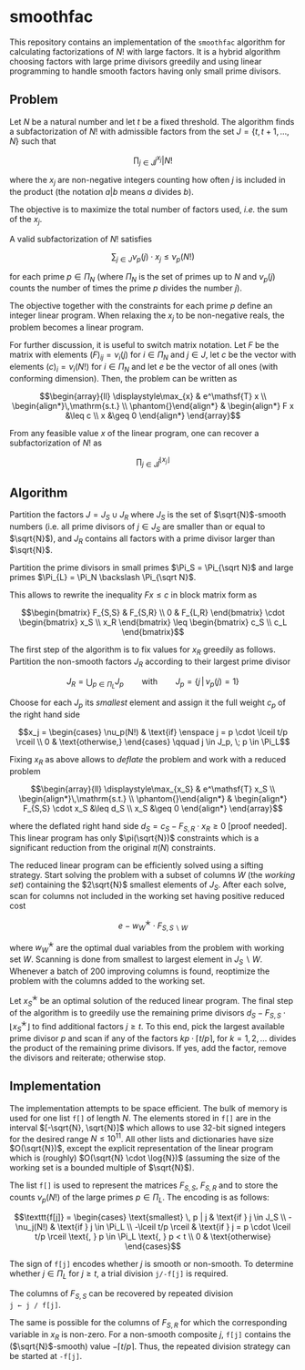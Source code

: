# smoothfac

This repository contains an implementation of the `smoothfac` algorithm for
calculating factorizations of $`N!`$ with large factors. It is a hybrid
algorithm choosing factors with large prime divisors greedily and using linear
programming to handle smooth factors having only small prime divisors.

## Problem

Let $`N`$ be a natural number and let $`t`$ be a fixed threshold. The algorithm
finds a subfactorization of $`N!`$ with admissible factors from the set $`J =
\{ t, t+1, \ldots, N \}`$ such that
```math
\prod_{j \in J} j^{x_j} \Big| N!
```
where the $`x_j`$ are non-negative integers counting how often $`j`$ is included in the
product (the notation $`a|b`$ means $`a`$ divides $`b`$).

The objective is to maximize the total number of factors used, *i.e.* the sum
of the $`x_j`$.

A valid subfactorization of $`N!`$ satisfies
```math
\sum_{j \in J} \nu_p(j) \cdot x_j \leq \nu_p(N!)
```
for each prime $`p \in \Pi_N`$ (where $`\Pi_N`$ is the set of primes up to $`N`$ and
$`\nu_p(j)`$ counts the number of times the prime $`p`$ divides the number $`j`$).

The objective together with the constraints for each prime $`p`$ define an integer
linear program. When relaxing the $`x_j`$ to be non-negative reals, the problem
becomes a linear program.

For further discussion, it is useful to switch matrix notation. Let
$`F`$ be the matrix with elements $`(F)_{ij} = \nu_i(j)`$ for $`i \in \Pi_N`$ and
$`j \in J`$, let $`c`$ be the vector with elements $`(c)_i = \nu_i(N!)`$ for
$`i \in \Pi_N`$ and let $`e`$ be the vector of all ones (with conforming dimension). Then, the problem can be written as
```math
\begin{array}{ll}
\displaystyle\max_{x} &  e^\mathsf{T} x \\
\begin{align*}\,\mathrm{s.t.} \\ \phantom{}\end{align*} &
\begin{align*}
    F x &\leq c \\
      x &\geq 0
\end{align*}
\end{array}
```

From any feasible value $`x`$ of the linear program, one can recover a subfactorization
of $`N!`$ as
```math
\prod_{j \in J} j^{\lfloor x_j \rfloor}
```

## Algorithm

Partition the factors $`J = J_S \cup J_R`$ where $`J_S`$ is the set of
$`\sqrt{N}`$-smooth numbers (i.e. all prime divisors of $`j \in J_S`$ are
smaller than or equal to $`\sqrt{N}`$), and $`J_R`$ contains all factors with
a prime divisor larger than $`\sqrt{N}`$.

Partition the prime divisors in small primes $`\Pi_S = \Pi_{\sqrt N}`$ and
large primes $`\Pi_{L} = \Pi_N \backslash \Pi_{\sqrt N}`$.

This allows to rewrite the inequality $`Fx \leq c`$ in block matrix form as
```math
\begin{bmatrix}
  F_{S,S} & F_{S,R} \\
     0    & F_{L,R}
\end{bmatrix}
\cdot
\begin{bmatrix} x_S \\ x_R \end{bmatrix}
\leq
\begin{bmatrix} c_S \\ c_L \end{bmatrix}
```

The first step of the algorithm is to fix values for $`x_R`$ greedily as
follows. Partition the non-smooth factors $`J_R`$ according to their largest
prime divisor
```math
J_R = \bigcup_{p \in \Pi_L} J_p \qquad \mathrm{with} \qquad J_p = \{ j \,|\, \nu_p(j) = 1 \}
```
Choose for each $`J_p`$ its *smallest* element and assign it the full weight
$`c_p`$ of the right hand side
```math
x_j =
\begin{cases}
  \nu_p(N!) & \text{if} \enspace j = p \cdot \lceil t/p \rceil \\
  0         & \text{otherwise,}
\end{cases}
\qquad j \in J_p, \; p \in \Pi_L
```

Fixing $`x_R`$ as above allows to *deflate* the problem and work with a reduced
problem
```math
\begin{array}{ll}
\displaystyle\max_{x_S} &  e^\mathsf{T} x_S \\
\begin{align*}\,\mathrm{s.t.} \\ \phantom{}\end{align*} &
\begin{align*}
    F_{S,S} \cdot x_S &\leq d_S \\
                  x_S &\geq 0
\end{align*}
\end{array}
```
where the deflated right hand side $`d_S = c_S - F_{S,R} \cdot x_R \geq 0`$
[proof needed]. This linear program has only $`\pi(\sqrt{N})`$ constraints
which is a significant reduction from the original $`\pi(N)`$ constraints.

The reduced linear program can be efficiently solved using a sifting strategy.
Start solving the problem with a subset of columns $`W`$ (the *working set*)
containing the $`2\sqrt{N}`$ smallest elements of $`J_S`$. After each solve,
scan for columns not included in the working set having positive reduced cost
```math
  e - w^🞰_W \cdot F_{S,S \backslash W}
```
where $`w^🞰_W`$ are the optimal dual variables from the problem with working
set $`W`$. Scanning is done from smallest to largest element in $`J_S \backslash W`$.
Whenever a batch of 200 improving columns is found, reoptimize the problem
with the columns added to the working set.

Let $`x^🞰_S`$ be an optimal solution of the reduced linear program. The final
step of the algorithm is to greedily use the remaining prime divisors
$`d_S - F_{S,S} \cdot \lfloor x^🞰_S \rfloor`$ to find additional factors
$`j \geq t`$. To this end, pick the largest available prime divisor $`p`$ and
scan if any of the factors $`k p \cdot \lceil t/p \rceil`$, for $`k=1, 2, \ldots`$
divides the product of the remaining prime divisors. If yes, add the factor,
remove the divisors and reiterate; otherwise stop.


## Implementation

The implementation attempts to be space efficient. The bulk of memory is used
for one list `f[]` of length $`N`$. The elements stored in `f[]` are in the
interval $`[-\sqrt{N}, \sqrt{N}]`$ which allows to use 32-bit signed integers for the desired range $`N \leq 10^{11}`$. All other lists and dictionaries have
size $`O(\sqrt{N})`$, except the explicit representation of the linear program
which is (roughly) $`O(\sqrt{N} \cdot \log{N})`$ (assuming the size of the
working set is a bounded multiple of $`\sqrt{N}`$).

The list `f[]` is used to represent the matrices $`F_{S,S}`$, $`F_{S,R}`$ and
to store the counts $`\nu_p(N!)`$ of the large primes $`p \in \Pi_L`$. The
encoding is as follows:
```math
\texttt{f[j]} =
\begin{cases}
  \text{smallest} \, p | j & \text{if } j \in J_S \\
  -\nu_j(N!)               & \text{if } j \in \Pi_L \\
  -\lceil t/p \rceil       & \text{if } j = p \cdot \lceil t/p \rceil \text{, } p \in \Pi_L \text{, } p < t \\
  0                        & \text{otherwise}
\end{cases}
```
The sign of `f[j]` encodes whether $`j`$ is smooth or non-smooth. To determine
whether $`j \in \Pi_L`$ for $`j \geq t`$, a trial division `j/-f[j]` is
required.

The columns of $`F_{S,S}`$ can be recovered by repeated division  
`j ← j / f[j]`.  

The same is possible for the columns of $`F_{S,R}`$ for which the corresponding
variable in $`x_R`$ is non-zero. For a non-smooth composite $`j`$, `f[j]`
contains the ($`\sqrt{N}`$-smooth) value $`-\lceil t/p \rceil`$. Thus, the
repeated division strategy can be started at `-f[j]`.


